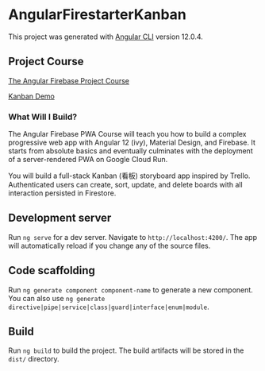 # AngularFirestarterKanban

This project was generated with [Angular CLI](https://github.com/angular/angular-cli) version 12.0.4.

## Project Course

[The Angular Firebase Project Course](https://fireship.io/courses/angular/)

[Kanban Demo](https://firestarter.fireship.io/)

### What Will I Build?

The Angular Firebase PWA Course will teach you how to build a complex progressive web app with Angular 12 (ivy), Material Design, and Firebase. It starts from absolute basics and eventually culminates with the deployment of a server-rendered PWA on Google Cloud Run.

You will build a full-stack Kanban (看板) storyboard app inspired by Trello. Authenticated users can create, sort, update, and delete boards with all interaction persisted in Firestore.


## Development server

Run `ng serve` for a dev server. Navigate to `http://localhost:4200/`. The app will automatically reload if you change any of the source files.

## Code scaffolding

Run `ng generate component component-name` to generate a new component. You can also use `ng generate directive|pipe|service|class|guard|interface|enum|module`.

## Build

Run `ng build` to build the project. The build artifacts will be stored in the `dist/` directory.

